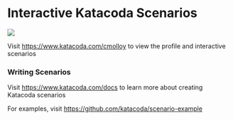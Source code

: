 # Interactive Katacoda Scenarios

[![](http://shields.katacoda.com/katacoda/cmolloy/count.svg)](https://www.katacoda.com/cmolloy "Get your profile on Katacoda.com")

Visit https://www.katacoda.com/cmolloy to view the profile and interactive scenarios

### Writing Scenarios
Visit https://www.katacoda.com/docs to learn more about creating Katacoda scenarios

For examples, visit https://github.com/katacoda/scenario-example
